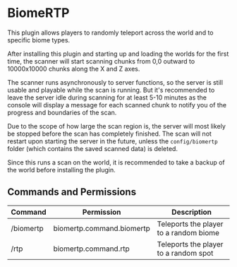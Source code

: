 # BiomeRTP

This plugin allows players to randomly teleport across the world and to specific biome types.

After installing this plugin and starting up and loading the worlds for the first time, the scanner will start scanning
chunks from 0,0 outward to 10000x10000 chunks along the X and Z axes.

The scanner runs asynchronously to server functions, so the server is still usable and playable while the scan is running.
But it's recommended to leave the server idle during scanning for at least 5-10 minutes as the console will display a
message for each scanned chunk to notify you of the progress and boundaries of the scan.

Due to the scope of how large the scan region is, the server will most likely be stopped before the scan has completely
finished. The scan will not restart upon starting the server in the future, unless the `config/biomertp` folder
(which contains the saved scanned data) is deleted.

Since this runs a scan on the world, it is recommended to take a backup of the world before installing the plugin.

## Commands and Permissions
| Command    | Permission                | Description                            |
|------------|---------------------------|----------------------------------------|
| /biomertp  | biomertp.command.biomertp | Teleports the player to a random biome |
| /rtp       | biomertp.command.rtp      | Teleports the player to a random spot  |
